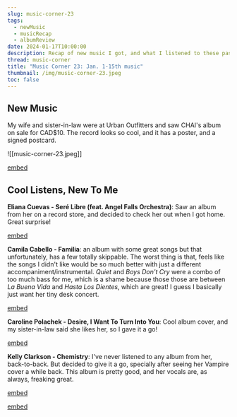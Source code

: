 ```yaml
---
slug: music-corner-23
tags:
  - newMusic
  - musicRecap
  - albumReview
date: 2024-01-17T10:00:00
description: Recap of new music I got, and what I listened to these past 2 weeks.
thread: music-corner
title: "Music Corner 23: Jan. 1-15th music"
thumbnail: /img/music-corner-23.jpeg
toc: false
---
```

## New Music

My wife and sister-in-law were at Urban Outfitters and saw CHAI's album on sale for CAD$10. The record looks so cool, and it has a poster, and a signed postcard. 

![[music-corner-23.jpeg]]

[embed](https://www.youtube.com/watch?v=zjr84nyaFkE)
## Cool Listens, New To Me

**Eliana Cuevas - Seré Libre (feat. Angel Falls Orchestra)**: Saw an album from her on a record store, and decided to check her out when I got home. Great surprise!

[embed](https://www.youtube.com/watch?v=5sr5xsDJxv4)

**Camila Cabello - Familia**: an album with some great songs but that unfortunately, has a few totally skippable. The worst thing is that, feels like the songs I didn't like would be so much better with just a different accompaniment/instrumental. *Quiet* and *Boys Don't Cry* were a combo of too much bass for me, which is a shame because those those are between *La Buena Vida* and *Hasta Los Dientes*, which are great! I guess I basically just want her tiny desk concert.

[embed](https://www.youtube.com/watch?v=F7wIRxQEetc)

**Caroline Polachek - Desire, I Want To Turn Into You**: Cool album cover, and my sister-in-law said she likes her, so I gave it a go!

[embed](https://www.youtube.com/watch?v=h_V2ccs_Urk)

**Kelly Clarkson - Chemistry**: I've never listened to any album from her, back-to-back. But decided to give it a go, specially after seeing her Vampire cover a while back. This album is pretty good, and her vocals are, as always, freaking great.

[embed](https://www.youtube.com/watch?v=eezWXJKJJG8)

[embed](https://www.youtube.com/watch?v=029o9dbkzPA)